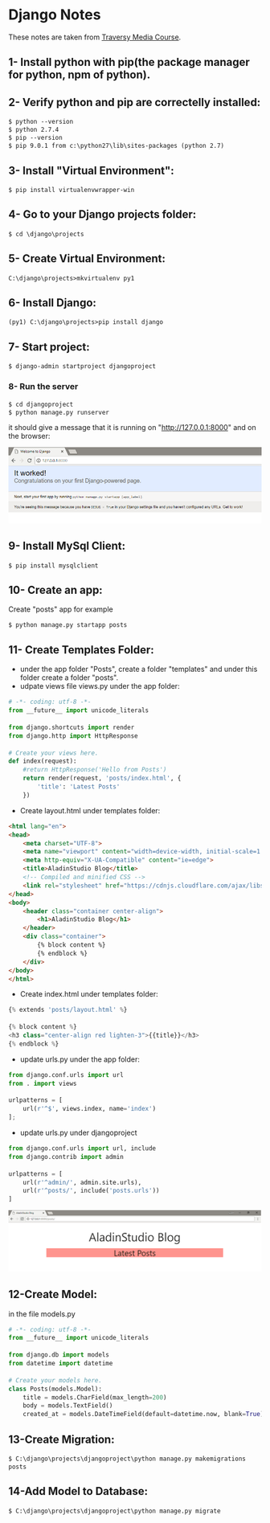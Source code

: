 # Django Notes
These notes are taken from [Traversy Media Course](https://www.youtube.com/watch?v=D6esTdOLXh4).
## 1- Install python with pip(the package manager for python, npm of python).
## 2- Verify python and pip are correctelly installed:
```
$ python --version
$ python 2.7.4
$ pip --version
$ pip 9.0.1 from c:\python27\lib\sites-packages (python 2.7)
```
## 3- Install "Virtual Environment":
```
$ pip install virtualenvwrapper-win
```
## 4- Go to your Django projects folder:
```
$ cd \django\projects
```
## 5- Create Virtual Environment:
```
C:\django\projects>mkvirtualenv py1
```
## 6- Install Django:
```
(py1) C:\django\projects>pip install django
```
## 7- Start project:
```
$ django-admin startproject djangoproject
```
### 8- Run the server
```
$ cd djangoproject
$ python manage.py runserver
```
it should give a message that it is running on "http://127.0.0.1:8000"
and on the browser: 
  
![alt text](https://github.com/aladin002dz/Django-Notes/blob/master/welcome.png "welcome django page")

## 9- Install MySql Client:  
```
$ pip install mysqlclient
```
## 10- Create an app:
Create "posts" app for example
```
$ python manage.py startapp posts
```
## 11- Create Templates Folder:
- under the app folder "Posts", create a folder "templates" and under this folder create a folder "posts".
- udpate views file views.py under the app folder:
```py
# -*- coding: utf-8 -*-
from __future__ import unicode_literals

from django.shortcuts import render
from django.http import HttpResponse

# Create your views here.
def index(request):
    #return HttpResponse('Hello from Posts')
    return render(request, 'posts/index.html', {
        'title': 'Latest Posts'
    })
```
- Create layout.html under templates folder:
```html
<html lang="en">
<head>
    <meta charset="UTF-8">
    <meta name="viewport" content="width=device-width, initial-scale=1.0">
    <meta http-equiv="X-UA-Compatible" content="ie=edge">
    <title>AladinStudio Blog</title>
    <!-- Compiled and minified CSS -->
    <link rel="stylesheet" href="https://cdnjs.cloudflare.com/ajax/libs/materialize/1.0.0-rc.2/css/materialize.min.css">
</head>
<body>
    <header class="container center-align">
        <h1>AladinStudio Blog</h1>
    </header>
    <div class="container">
        {% block content %}
        {% endblock %}
    </div>
</body>
</html>
```
- Create index.html under templates folder:
```py
{% extends 'posts/layout.html' %}

{% block content %}
<h3 class="center-align red lighten-3">{{title}}</h3>
{% endblock %}
```
- update urls.py under the app folder:
```py
from django.conf.urls import url
from . import views

urlpatterns = [
    url(r'^$', views.index, name='index')
];
```
- update urls.py under djangoproject
```py
from django.conf.urls import url, include
from django.contrib import admin

urlpatterns = [
    url(r'^admin/', admin.site.urls),
    url(r'^posts/', include('posts.urls'))
]
```
![alt text](https://github.com/aladin002dz/Django-Notes/blob/master/Template.png "django template page")
## 12-Create Model:
in the file models.py
```py
# -*- coding: utf-8 -*-
from __future__ import unicode_literals

from django.db import models
from datetime import datetime

# Create your models here.
class Posts(models.Model):
    title = models.CharField(max_length=200)
    body = models.TextField()
    created_at = models.DateTimeField(default=datetime.now, blank=True)
```
## 13-Create Migration:
```
$ C:\django\projects\djangoproject\python manage.py makemigrations posts
```
## 14-Add Model to Database:
```
$ C:\django\projects\djangoproject\python manage.py migrate
```



